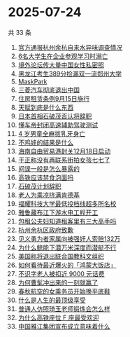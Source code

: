# 2025-07-24

共 33 条

<!-- BEGIN -->
<!-- 最后更新时间 Thu Jul 24 2025 16:31:55 GMT+0800 (China Standard Time) -->

1. [官方通报杭州余杭自来水异味调查情况](https://www.zhihu.com/search?q=%E5%AE%98%E6%96%B9%E9%80%9A%E6%8A%A5%E6%9D%AD%E5%B7%9E%E4%BD%99%E6%9D%AD%E8%87%AA%E6%9D%A5%E6%B0%B4%E5%BC%82%E5%91%B3%E8%B0%83%E6%9F%A5%E6%83%85%E5%86%B5)
1. [6名大学生在企业参观学习时溺亡](https://www.zhihu.com/search?q=6%E5%90%8D%E5%A4%A7%E5%AD%A6%E7%94%9F%E5%9C%A8%E4%BC%81%E4%B8%9A%E5%8F%82%E8%A7%82%E5%AD%A6%E4%B9%A0%E6%97%B6%E6%BA%BA%E4%BA%A1)
1. [境外论坛传大量中国女性私密照](https://www.zhihu.com/search?q=%E5%A2%83%E5%A4%96%E8%AE%BA%E5%9D%9B%E4%BC%A0%E5%A4%A7%E9%87%8F%E4%B8%AD%E5%9B%BD%E5%A5%B3%E6%80%A7%E7%A7%81%E5%AF%86%E7%85%A7)
1. [黑龙江考生389分捡漏双一流郑州大学](https://www.zhihu.com/search?q=%E9%BB%91%E9%BE%99%E6%B1%9F%E8%80%83%E7%94%9F389%E5%88%86%E6%8D%A1%E6%BC%8F%E5%8F%8C%E4%B8%80%E6%B5%81%E9%83%91%E5%B7%9E%E5%A4%A7%E5%AD%A6)
1. [MaskPark](https://www.zhihu.com/search?q=MaskPark)
1. [三菱汽车彻底退出中国](https://www.zhihu.com/search?q=%E4%B8%89%E8%8F%B1%E6%B1%BD%E8%BD%A6%E5%BD%BB%E5%BA%95%E9%80%80%E5%87%BA%E4%B8%AD%E5%9B%BD)
1. [住房租赁条例9月15日施行](https://www.zhihu.com/search?q=%E4%BD%8F%E6%88%BF%E7%A7%9F%E8%B5%81%E6%9D%A1%E4%BE%8B9%E6%9C%8815%E6%97%A5%E6%96%BD%E8%A1%8C)
1. [天赋到底是什么东西](https://www.zhihu.com/search?q=%E5%A4%A9%E8%B5%8B%E5%88%B0%E5%BA%95%E6%98%AF%E4%BB%80%E4%B9%88%E4%B8%9C%E8%A5%BF)
1. [日本首相石破茂否认将辞职](https://www.zhihu.com/search?q=%E6%97%A5%E6%9C%AC%E9%A6%96%E7%9B%B8%E7%9F%B3%E7%A0%B4%E8%8C%82%E5%90%A6%E8%AE%A4%E5%B0%86%E8%BE%9E%E8%81%8C)
1. [懂车帝封闭高速辅助驾驶测试](https://www.zhihu.com/search?q=%E6%87%82%E8%BD%A6%E5%B8%9D%E5%B0%81%E9%97%AD%E9%AB%98%E9%80%9F%E8%BE%85%E5%8A%A9%E9%A9%BE%E9%A9%B6%E6%B5%8B%E8%AF%95)
1. [4 岁男童全麻拔乳牙身亡](https://www.zhihu.com/search?q=4%20%E5%B2%81%E7%94%B7%E7%AB%A5%E5%85%A8%E9%BA%BB%E6%8B%94%E4%B9%B3%E7%89%99%E8%BA%AB%E4%BA%A1)
1. [不鸡娃的结果是什么](https://www.zhihu.com/search?q=%E4%B8%8D%E9%B8%A1%E5%A8%83%E7%9A%84%E7%BB%93%E6%9E%9C%E6%98%AF%E4%BB%80%E4%B9%88)
1. [海南自由贸易港封关12月18日启动](https://www.zhihu.com/search?q=%E6%B5%B7%E5%8D%97%E8%87%AA%E7%94%B1%E8%B4%B8%E6%98%93%E6%B8%AF%E5%B0%81%E5%85%B312%E6%9C%8818%E6%97%A5%E5%90%AF%E5%8A%A8)
1. [于正称没有再联系街拍女孩七七了](https://www.zhihu.com/search?q=%E4%BA%8E%E6%AD%A3%E7%A7%B0%E6%B2%A1%E6%9C%89%E5%86%8D%E8%81%94%E7%B3%BB%E8%A1%97%E6%8B%8D%E5%A5%B3%E5%AD%A9%E4%B8%83%E4%B8%83%E4%BA%86)
1. [间谍一般是怎么暴露的](https://www.zhihu.com/search?q=%E9%97%B4%E8%B0%8D%E4%B8%80%E8%88%AC%E6%98%AF%E6%80%8E%E4%B9%88%E6%9A%B4%E9%9C%B2%E7%9A%84)
1. [高铁应该禁食泡面吗](https://www.zhihu.com/search?q=%E9%AB%98%E9%93%81%E5%BA%94%E8%AF%A5%E7%A6%81%E9%A3%9F%E6%B3%A1%E9%9D%A2%E5%90%97)
1. [石破茂计划辞职](https://www.zhihu.com/search?q=%E7%9F%B3%E7%A0%B4%E8%8C%82%E8%AE%A1%E5%88%92%E8%BE%9E%E8%81%8C)
1. [老人为乘凉挤满肯德基](https://www.zhihu.com/search?q=%E8%80%81%E4%BA%BA%E4%B8%BA%E4%B9%98%E5%87%89%E6%8C%A4%E6%BB%A1%E8%82%AF%E5%BE%B7%E5%9F%BA)
1. [福耀科技大学最低投档线超多所名校](https://www.zhihu.com/search?q=%E7%A6%8F%E8%80%80%E7%A7%91%E6%8A%80%E5%A4%A7%E5%AD%A6%E6%9C%80%E4%BD%8E%E6%8A%95%E6%A1%A3%E7%BA%BF%E8%B6%85%E5%A4%9A%E6%89%80%E5%90%8D%E6%A0%A1)
1. [雅鲁藏布江下游水电工程开工](https://www.zhihu.com/search?q=%E9%9B%85%E9%B2%81%E8%97%8F%E5%B8%83%E6%B1%9F%E4%B8%8B%E6%B8%B8%E6%B0%B4%E7%94%B5%E5%B7%A5%E7%A8%8B%E5%BC%80%E5%B7%A5)
1. [包租公夫妇知道租客里有三大高手吗](https://www.zhihu.com/search?q=%E5%8C%85%E7%A7%9F%E5%85%AC%E5%A4%AB%E5%A6%87%E7%9F%A5%E9%81%93%E7%A7%9F%E5%AE%A2%E9%87%8C%E6%9C%89%E4%B8%89%E5%A4%A7%E9%AB%98%E6%89%8B%E5%90%97)
1. [杭州余杭区政府致歉](https://www.zhihu.com/search?q=%E6%9D%AD%E5%B7%9E%E4%BD%99%E6%9D%AD%E5%8C%BA%E6%94%BF%E5%BA%9C%E8%87%B4%E6%AD%89)
1. [见义勇为者家属向被强奸人索赔132万](https://www.zhihu.com/search?q=%E8%A7%81%E4%B9%89%E5%8B%87%E4%B8%BA%E8%80%85%E5%AE%B6%E5%B1%9E%E5%90%91%E8%A2%AB%E5%BC%BA%E5%A5%B8%E4%BA%BA%E7%B4%A2%E8%B5%94132%E4%B8%87)
1. [为什么鲸能下潜万米深度而潜艇不行](https://www.zhihu.com/search?q=%E4%B8%BA%E4%BB%80%E4%B9%88%E9%B2%B8%E8%83%BD%E4%B8%8B%E6%BD%9C%E4%B8%87%E7%B1%B3%E6%B7%B1%E5%BA%A6%E8%80%8C%E6%BD%9C%E8%89%87%E4%B8%8D%E8%A1%8C)
1. [美国称将退出联合国教科文组织](https://www.zhihu.com/search?q=%E7%BE%8E%E5%9B%BD%E7%A7%B0%E5%B0%86%E9%80%80%E5%87%BA%E8%81%94%E5%90%88%E5%9B%BD%E6%95%99%E7%A7%91%E6%96%87%E7%BB%84%E7%BB%87)
1. [如何看待最近爆火的「鸿蒙大饭店」](https://www.zhihu.com/search?q=%E5%A6%82%E4%BD%95%E7%9C%8B%E5%BE%85%E6%9C%80%E8%BF%91%E7%88%86%E7%81%AB%E7%9A%84%E3%80%8C%E9%B8%BF%E8%92%99%E5%A4%A7%E9%A5%AD%E5%BA%97%E3%80%8D)
1. [不识字老人被扣近 9000 元话费](https://www.zhihu.com/search?q=%E4%B8%8D%E8%AF%86%E5%AD%97%E8%80%81%E4%BA%BA%E8%A2%AB%E6%89%A3%E8%BF%91%209000%20%E5%85%83%E8%AF%9D%E8%B4%B9)
1. [为何曹髦冲出来的一刻就赢了](https://www.zhihu.com/search?q=%E4%B8%BA%E4%BD%95%E6%9B%B9%E9%AB%A6%E5%86%B2%E5%87%BA%E6%9D%A5%E7%9A%84%E4%B8%80%E5%88%BB%E5%B0%B1%E8%B5%A2%E4%BA%86)
1. [春秋航空的女乘务员开始换平底鞋](https://www.zhihu.com/search?q=%E6%98%A5%E7%A7%8B%E8%88%AA%E7%A9%BA%E7%9A%84%E5%A5%B3%E4%B9%98%E5%8A%A1%E5%91%98%E5%BC%80%E5%A7%8B%E6%8D%A2%E5%B9%B3%E5%BA%95%E9%9E%8B)
1. [什么是人生的最顶级享受](https://www.zhihu.com/search?q=%E4%BB%80%E4%B9%88%E6%98%AF%E4%BA%BA%E7%94%9F%E7%9A%84%E6%9C%80%E9%A1%B6%E7%BA%A7%E4%BA%AB%E5%8F%97)
1. [普通人仿照琦玉老师锻炼会怎么样](https://www.zhihu.com/search?q=%E6%99%AE%E9%80%9A%E4%BA%BA%E4%BB%BF%E7%85%A7%E7%90%A6%E7%8E%89%E8%80%81%E5%B8%88%E9%94%BB%E7%82%BC%E4%BC%9A%E6%80%8E%E4%B9%88%E6%A0%B7)
1. [为什么高铁座位 F 座最受欢迎](https://www.zhihu.com/search?q=%E4%B8%BA%E4%BB%80%E4%B9%88%E9%AB%98%E9%93%81%E5%BA%A7%E4%BD%8D%20F%20%E5%BA%A7%E6%9C%80%E5%8F%97%E6%AC%A2%E8%BF%8E)
1. [中国雅江集团宣布成立意味着什么](https://www.zhihu.com/search?q=%E4%B8%AD%E5%9B%BD%E9%9B%85%E6%B1%9F%E9%9B%86%E5%9B%A2%E5%AE%A3%E5%B8%83%E6%88%90%E7%AB%8B%E6%84%8F%E5%91%B3%E7%9D%80%E4%BB%80%E4%B9%88)

<!-- END -->
